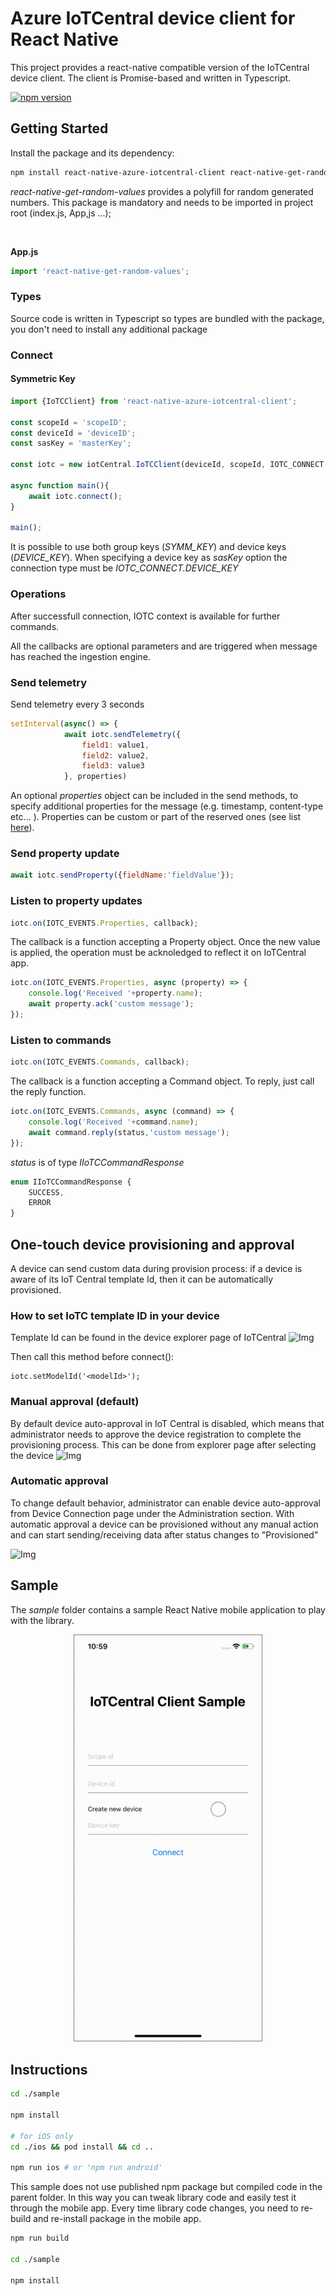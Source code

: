# Azure IoTCentral device client for React Native

This project provides a react-native compatible version of the IoTCentral device client. The client is Promise-based and written in Typescript.

[![npm version](https://badge.fury.io/js/react-native-azure-iotcentral-client.svg)](https://badge.fury.io/js/react-native-azure-iotcentral-client)

## Getting Started

Install the package and its dependency:
```bash
npm install react-native-azure-iotcentral-client react-native-get-random-values
```
_react-native-get-random-values_ provides a polyfill for random generated numbers. This package is mandatory and needs to be imported in project root (index.js, App,js ...);

<br/>

**App.js**

```js
import 'react-native-get-random-values';
```

### Types
Source code is written in Typescript so types are bundled with the package, you don't need to install any additional package

### Connect

#### Symmetric Key
```js
import {IoTCClient} from 'react-native-azure-iotcentral-client';

const scopeId = 'scopeID';
const deviceId = 'deviceID';
const sasKey = 'masterKey';

const iotc = new iotCentral.IoTCClient(deviceId, scopeId, IOTC_CONNECT.SYMM_KEY,sasKey);

async function main(){
    await iotc.connect();
}

main();
```
It is possible to use both group keys (_SYMM_KEY_) and device keys (_DEVICE_KEY_).
When specifying a device key as _sasKey_ option the connection type must be _IOTC_CONNECT.DEVICE_KEY_

### Operations
After successfull connection, IOTC context is available for further commands.

All the callbacks are optional parameters and are triggered when message has reached the ingestion engine.

### Send telemetry

Send telemetry every 3 seconds
```js
setInterval(async() => {
            await iotc.sendTelemetry({
                field1: value1,
                field2: value2,
                field3: value3
            }, properties)
```
An optional *properties* object can be included in the send methods, to specify additional properties for the message (e.g. timestamp, content-type etc... ).
Properties can be custom or part of the reserved ones (see list [here](https://github.com/Azure/azure-iot-sdk-csharp/blob/master/iothub/device/src/MessageSystemPropertyNames.cs#L36)).

### Send property update
```js
await iotc.sendProperty({fieldName:'fieldValue'});
```
### Listen to property updates

```js
iotc.on(IOTC_EVENTS.Properties, callback);

```
The callback is a function accepting a Property object. Once the new value is applied, the operation must be acknoledged to reflect it on IoTCentral app.

```js
iotc.on(IOTC_EVENTS.Properties, async (property) => {
    console.log('Received '+property.name);
    await property.ack('custom message');
});

```

### Listen to commands
```js
iotc.on(IOTC_EVENTS.Commands, callback);

```
The callback is a function accepting a Command object. To reply, just call the reply function.

```js
iotc.on(IOTC_EVENTS.Commands, async (command) => {
    console.log('Received '+command.name);
    await command.reply(status,'custom message');
});

```
_status_ is of type *IIoTCCommandResponse*
```js
enum IIoTCCommandResponse {
    SUCCESS,
    ERROR
}
```

## One-touch device provisioning and approval
A device can send custom data during provision process: if a device is aware of its IoT Central template Id, then it can be automatically provisioned.

### How to set IoTC template ID in your device
Template Id can be found in the device explorer page of IoTCentral
![Img](https://github.com/lucadruda/iotc-react-native-device-client/raw/master/assets/modelId.jpg)

Then call this method before connect():

```
iotc.setModelId('<modelId>');
```

### Manual approval (default)
By default device auto-approval in IoT Central is disabled, which means that administrator needs to approve the device registration to complete the provisioning process.
This can be done from explorer page after selecting the device
![Img](https://github.com/lucadruda/iotc-react-native-device-client/raw/master/assets/manual_approval.jpg)


### Automatic approval
To change default behavior, administrator can enable device auto-approval from Device Connection page under the Administration section.
With automatic approval a device can be provisioned without any manual action and can start sending/receiving data after status changes to "Provisioned"

![Img](https://github.com/lucadruda/iotc-react-native-device-client/raw/master/assets/auto_approval.jpg)


## Sample
The _sample_ folder contains a sample React Native mobile application to play with the library.

<p align='center'>
<img width='300' src='./assets/sample.gif' style='border:1px solid gray'/>
</p>

## Instructions

```bash
cd ./sample

npm install

# for iOS only
cd ./ios && pod install && cd ..

npm run ios # or 'npm run android'
```

This sample does not use published npm package but compiled code in the parent folder. In this way you can tweak library code and easily test it through the mobile app.
Every time library code changes, you need to re-build and re-install package in the mobile app.

```bash
npm run build

cd ./sample

npm install
```
